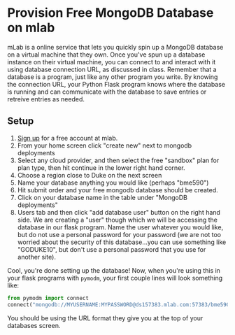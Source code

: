 # Provision Free MongoDB Database on mlab

mLab is a online service that lets you quickly spin up a MongoDB database on a virtual machine that they own. Once you've spun up a database instance on their virtual machine, you can connect to and interact with it using database connection URL, as discussed in class. Remember that a database is a program, just like any other program you write. By knowing the connection URL, your Python Flask program knows where the database is running and can communicate with the database to save entries or retreive entries as needed. 

## Setup
1. [Sign up](https://mlab.com/signup/) for a free account at mlab. 
2. From your home screen click "create new" next to mongodb deployments
3. Select any cloud provider, and then select the free "sandbox" plan for plan type, then hit continue in the lower right hand corner.
4. Choose a region close to Duke on the next screen
5. Name your database anything you would like (perhaps "bme590")
6. Hit submit order and your free mongodb database should be created.
7. Click on your database name in the table under "MongoDB deployments"
8. Users tab and then click "add database user" button on the right hand side. We are creating a "user" though which we will be accessing the database in our flask program. Name the user whatever you would like, but do not use a personal password for your password (we are not too worried about the security of this database...you can use something like "GODUKE10", but don't use a personal password that you use for another site).

Cool, you're done setting up the database! Now, when you're using this in your flask programs with `pymodm`, your first couple lines will look something like:
```py
from pymodm import connect
connect("mongodb://MYUSERNAME:MYPASSWORD@ds157383.mlab.com:57383/bme590")
```

You should be using the URL format they give you at the top of your databases screen.
